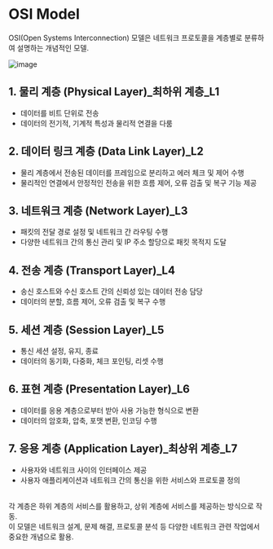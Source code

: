 # OSI Model

OSI(Open Systems Interconnection) 모델은 네트워크 프로토콜을 계층별로 분류하여 설명하는 개념적인 모델.

![image](https://github.com/ChoiJeonSeok/TIL/assets/82266289/744ee7bd-3204-48e1-b717-c6972db4e8a1)


## 1. 물리 계층 (Physical Layer)_최하위 계층_L1
- 데이터를 비트 단위로 전송
- 데이터의 전기적, 기계적 특성과 물리적 연결을 다룸

## 2. 데이터 링크 계층 (Data Link Layer)_L2
- 물리 계층에서 전송된 데이터를 프레임으로 분리하고 에러 체크 및 제어 수행
- 물리적인 연결에서 안정적인 전송을 위한 흐름 제어, 오류 검출 및 복구 기능 제공

## 3. 네트워크 계층 (Network Layer)_L3
- 패킷의 전달 경로 설정 및 네트워크 간 라우팅 수행
- 다양한 네트워크 간의 통신 관리 및 IP 주소 할당으로 패킷 목적지 도달

## 4. 전송 계층 (Transport Layer)_L4
- 송신 호스트와 수신 호스트 간의 신뢰성 있는 데이터 전송 담당
- 데이터의 분할, 흐름 제어, 오류 검출 및 복구 수행

## 5. 세션 계층 (Session Layer)_L5
- 통신 세션 설정, 유지, 종료
- 데이터의 동기화, 다중화, 체크 포인팅, 리셋 수행

## 6. 표현 계층 (Presentation Layer)_L6
- 데이터를 응용 계층으로부터 받아 사용 가능한 형식으로 변환
- 데이터의 암호화, 압축, 포맷 변환, 인코딩 수행

## 7. 응용 계층 (Application Layer)_최상위 계층_L7
- 사용자와 네트워크 사이의 인터페이스 제공
- 사용자 애플리케이션과 네트워크 간의 통신을 위한 서비스와 프로토콜 정의

<br>
각 계층은 하위 계층의 서비스를 활용하고, 상위 계층에 서비스를 제공하는 방식으로 작동.<br> 이 모델은 네트워크 설계, 문제 해결, 프로토콜 분석 등 다양한 네트워크 관련 작업에서 중요한 개념으로 활용.
